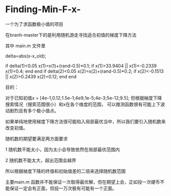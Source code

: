 # Finding-Min-F-x-

一个为了求函数极小值的项目

在branh-master下的是利用随机游走寻找适合初值的梯度下降方法

其中
main.m 文件里


delta=abs(x-x_old);

if delta(1)<0.05
    x(1)=x(1)+(rand-0.5)*0.1;
    if x(1)>33.9404 || x(1)<-0.2339
        x(1)=0.4;
    end
end
if delta(2)<0.05
    x(2)=x(2)+(rand-0.5)*0.2;
    if x(2)<-0.1513 || x(2)>0.2439
        x(2)=0.12;
    end
end


目的：

对于已知初值x = [4e-1;0.12;1.5e-1;4e9;1e-5;4e-3;5e-12;9.5]; 
但根据梯度下降搜索情况（搜索范围很小）和x在各个维度的范围，
可以推测函数很有可能上下波动剧烈且有多个极小值点。

如果单纯地使用梯度下降方法很可能陷入局部最优当中，所以我们要引入随机数来改变初值。

随机数的期望要满足两方面要求

1 随机数不能太小，因为太小会导致依然在局部最优范围内

2 随机数不能太大，超出范围会越界

所以根据梯度下降的终值和初始值差的二倍来选择随机数范围

主要main.m 函数并不能保证一次取得最优解，但在期望上会，正如投一次硬币不能保证一定会有正面，但投一万次极有可能有一个正面。
